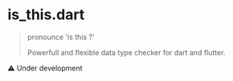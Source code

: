 # is_this.dart
> pronounce 'is this ?'
>
> Powerfull and flexible data type checker for dart and flutter.

:warning: Under development

